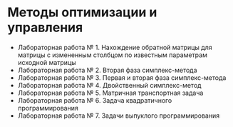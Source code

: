 # Методы оптимизации и управления

* Лабораторная работа № 1. Нахождение обратной матрицы для матрицы с измененным столбцом по известным параметрам исходной матрицы
* Лабораторная работа № 2. Вторая фаза симплекс-метода
* Лабораторная работа № 3. Первая и вторая фаза симплекс-метода
* Лабораторная работа № 4. Двойственный симплекс-метод
* Лабораторная работа № 5. Матричная транспортная задача
* Лабораторная работа № 6. Задача квадратичного программирования
* Лабораторная работа № 7. Задачи выпуклого программирования